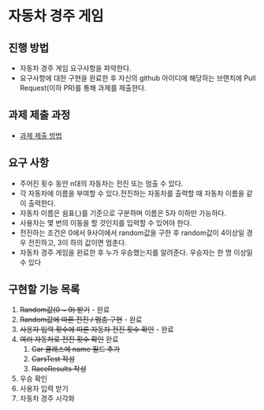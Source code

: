 # 자동차 경주 게임
## 진행 방법
* 자동차 경주 게임 요구사항을 파악한다.
* 요구사항에 대한 구현을 완료한 후 자신의 github 아이디에 해당하는 브랜치에 Pull Request(이하 PR)를 통해 과제를 제출한다.

## 과제 제출 과정
* [과제 제출 방법](https://github.com/next-step/nextstep-docs/tree/master/precourse)

## 요구 사항
* 주어진 횟수 동안 n대의 자동차는 전진 또는 멈출 수 있다.
* 각 자동차에 이름을 부여할 수 있다.전진하는 자동차를 출력할 때 자동차 이름을 같이 출력한다.
* 자동차 이름은 쉼표(,)를 기준으로 구분하며 이름은 5자 이하만 가능하다.
* 사용자는 몇 번의 이동을 할 것인지를 입력할 수 있어야 한다.
* 전진하는 조건은 0에서 9사이에서 random값을 구한 후 random값이 4이상일 경우 전진하고, 3이
하의 값이면 멈춘다.
* 자동차 경주 게임을 완료한 후 누가 우승했는지를 알려준다. 우승자는 한 명 이상일 수 있다

## 구현할 기능 목록

1. ~~Random값(0 ~ 9) 받기~~ - 완료
1. ~~Random값에 따른 전진 / 멈춤 구현~~ - 완료
1. ~~사용자 입력 횟수에 따른 자동차 전진 횟수 확인~~ - 완료
1. ~~여러 자동차로 전진 횟수 확인~~ 완료
    1. ~~Car 클래스에 name 필드 추가~~
    1. ~~CarsTest 작성~~
    1. ~~RaceResults 작성~~
1. 우승 확인
1. 사용자 입력 받기
1. 자동차 경주 시각화
